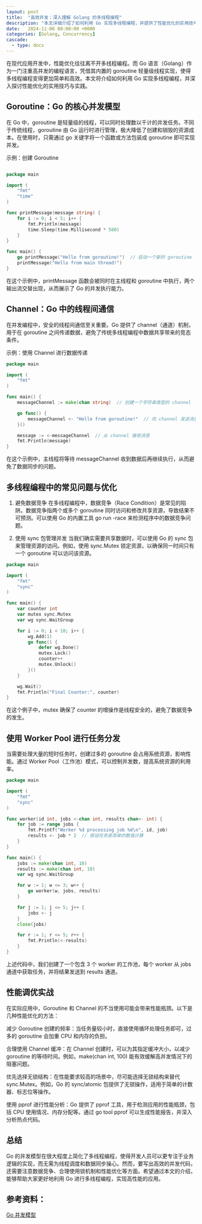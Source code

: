 ```yaml
---
layout: post
title:  "高效并发：深入理解 Golang 的多线程编程"
description: "本文详细介绍了如何利用 Go 实现多线程编程，并提供了性能优化的实用技巧与实践。"
date:   2024-11-06 00:00:00 +0000
categories: [Golang, Concurrency]
cascade:
  - type: docs
---
```


在现代应用开发中，性能优化往往离不开多线程编程。而 Go 语言（Golang）作为一门注重高并发的编程语言，凭借其内置的 goroutine 轻量级线程实现，使得多线程编程变得更加简单和高效。本文将介绍如何利用 Go 实现多线程编程，并深入探讨性能优化的实用技巧与实践。

## Goroutine：Go 的核心并发模型
在 Go 中，goroutine 是轻量级的线程，可以同时处理数以千计的并发任务。不同于传统线程，goroutine 由 Go 运行时进行管理，极大降低了创建和销毁的资源成本。在使用时，只需通过 go 关键字将一个函数或方法包装成 goroutine 即可实现并发。

示例：创建 Goroutine
```go

package main

import (
	"fmt"
	"time"
)

func printMessage(message string) {
	for i := 0; i < 5; i++ {
		fmt.Println(message)
		time.Sleep(time.Millisecond * 500)
	}
}

func main() {
	go printMessage("Hello from goroutine!")  // 启动一个新的 goroutine
	printMessage("Hello from main thread!")
}

```

在这个示例中，printMessage 函数会被同时在主线程和 goroutine 中执行，两个输出流交替出现，从而展示了 Go 的并发执行能力。

## Channel：Go 中的线程间通信
在并发编程中，安全的线程间通信至关重要。Go 提供了 channel（通道）机制，用于在 goroutine 之间传递数据，避免了传统多线程编程中数据共享带来的竞态条件。

示例：使用 Channel 进行数据传递

```go
package main

import (
	"fmt"
)

func main() {
	messageChannel := make(chan string)  // 创建一个字符串类型的 channel

	go func() {
		messageChannel <- "Hello from goroutine!"  // 向 channel 发送消息
	}()

	message := <-messageChannel  // 从 channel 接收消息
	fmt.Println(message)
}

```

在这个示例中，主线程将等待 messageChannel 收到数据后再继续执行，从而避免了数据同步的问题。

## 多线程编程中的常见问题与优化
1. 避免数据竞争
   在多线程编程中，数据竞争（Race Condition）是常见的陷阱。数据竞争指两个或多个 goroutine 同时访问和修改共享资源，导致结果不可预测。可以使用 Go 的内置工具 go run -race 来检测程序中的数据竞争问题。

2. 使用 sync 包管理并发
   当我们确实需要共享数据时，可以使用 Go 的 sync 包来管理资源的访问。例如，使用 sync.Mutex 锁定资源，以确保同一时间只有一个 goroutine 可以访问该资源。

```go
package main

import (
    "fmt"
    "sync"
)

func main() {
    var counter int
    var mutex sync.Mutex
    var wg sync.WaitGroup

    for i := 0; i < 10; i++ {
        wg.Add(1)
        go func() {
            defer wg.Done()
            mutex.Lock()
            counter++
            mutex.Unlock()
        }()
    }

    wg.Wait()
    fmt.Println("Final Counter:", counter)
}

```
在这个例子中，mutex 确保了 counter 的增操作是线程安全的，避免了数据竞争的发生。

## 使用 Worker Pool 进行任务分发
   当需要处理大量的短时任务时，创建过多的 goroutine 会占用系统资源，影响性能。通过 Worker Pool（工作池）模式，可以控制并发数，提高系统资源的利用率。

```go
package main

import (
    "fmt"
    "sync"
)

func worker(id int, jobs <-chan int, results chan<- int) {
    for job := range jobs {
        fmt.Printf("Worker %d processing job %d\n", id, job)
        results <- job * 2  // 假设任务是简单的数值计算
    }
}

func main() {
    jobs := make(chan int, 10)
    results := make(chan int, 10)
    var wg sync.WaitGroup

    for w := 1; w <= 3; w++ {
        go worker(w, jobs, results)
    }

    for j := 1; j <= 5; j++ {
        jobs <- j
    }
    close(jobs)

    for r := 1; r <= 5; r++ {
        fmt.Println(<-results)
    }
}

```
上述代码中，我们创建了一个包含 3 个 worker 的工作池，每个 worker 从 jobs 通道中获取任务，并将结果发送到 results 通道。

## 性能调优实战
在实际应用中，Goroutine 和 Channel 的不当使用可能会带来性能瓶颈。以下是几种性能优化的方法：

减少 Goroutine 创建的频率：当任务量较小时，直接使用循环处理任务即可，过多的 goroutine 会加重 CPU 和内存的负担。

合理使用 Channel 缓冲：在 Channel 创建时，可以为其指定缓冲大小，以减少 goroutine 的等待时间。例如，make(chan int, 100) 能有效缓解高并发情况下的阻塞问题。

优先选择无锁结构：在性能要求较高的场景中，尽可能选择无锁结构来替代 sync.Mutex。例如，Go 的 sync/atomic 包提供了无锁操作，适用于简单的计数器、标志位等操作。

使用 pprof 进行性能分析：Go 提供了 pprof 工具，用于检测应用的性能瓶颈，包括 CPU 使用情况、内存分配等。通过 go tool pprof 可以生成性能报告，并深入分析热点代码。

## 总结
Go 的并发模型在很大程度上简化了多线程编程，使得开发人员可以更专注于业务逻辑的实现，而无需为线程调度和数据同步操心。然而，要写出高效的并发代码，还需要注意数据竞争、合理使用锁机制和性能优化等方面。希望通过本文的介绍，能够帮助大家更好地利用 Go 进行多线程编程，实现高性能的应用。

## 参考资料：
[Go 并发模型](https://go.dev/doc/effective_go#concurrency)
